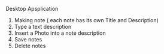 Desktop Apsplication


1. Making note ( each note has its own Title and Description)
2. Type a text description
3. Insert a Photo into a note description
4. Save notes
5. Delete notes